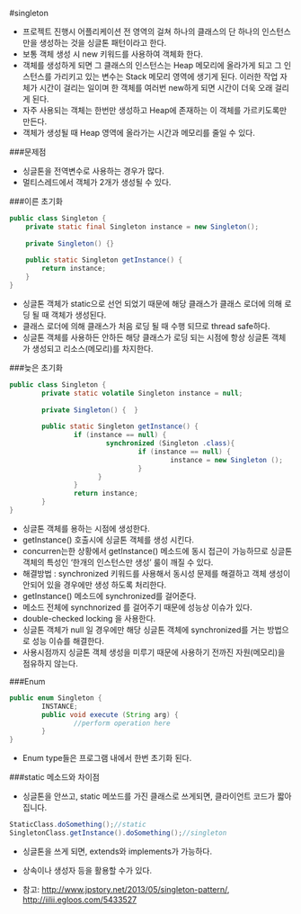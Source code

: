 #singleton
- 프로젝트 진행시 어플리케이션 전 영역의 걸쳐 하나의 클래스의 단 하나의 인스턴스만을 생성하는 것을 싱글톤 패턴이라고 한다.
- 보통 객체 생성 시 new 키워드를 사용하여 객체화 한다.
- 객체를 생성하게 되면 그 클래스의 인스턴스는 Heap 메모리에 올라가게 되고 그 인스턴스를 가리키고 있는 변수는 Stack 메모리 영역에 생기게 된다. 이러한 작업 자체가 시간이 걸리는 일이며 한 객체를 여러번 new하게 되면 시간이 더욱 오래 걸리게 된다.
- 자주 사용되는 객체는 한번만 생성하고 Heap에 존재하는 이 객체를 가르키도록만 만든다.
- 객체가 생성될 때 Heap 영역에 올라가는 시간과 메모리를 줄일 수 있다.

###문제점
- 싱글톤을 전역변수로 사용하는 경우가 많다.
- 멀티스레드에서 객체가 2개가 생성될 수 있다.


###이른 초기화
````java
public class Singleton {
    private static final Singleton instance = new Singleton();
  
    private Singleton() {}
  
    public static Singleton getInstance() {
        return instance;
    }
}
````
- 싱글톤 객체가 static으로 선언 되었기 때문에 해당 클래스가 클래스 로더에 의해 로딩 될 때 객체가 생성된다.
- 클래스 로더에 의해 클래스가 처음 로딩 될 때 수행 되므로 thread safe하다.
- 싱글톤 객체를 사용하든 안하든 해당 클래스가 로딩 되는 시점에 항상 싱글톤 객체가 생성되고 리소스(메모리)를 차지한다.


###늦은 초기화
````java
public class Singleton {
        private static volatile Singleton instance = null;
  
        private Singleton() {  }
  
        public static Singleton getInstance() {
                if (instance == null) {
                        synchronized (Singleton .class){
                                if (instance == null) {
                                        instance = new Singleton ();
                                }
                      }
                }
                return instance;
        }
} 
````
- 싱글톤 객체를 용하는 시점에 생성한다.
- getInstance() 호출시에 싱글톤 객체를 생성 시킨다.
- concurren는한 상황에서 getInstance() 메소드에 동시 접근이 가능하므로 싱글톤 객체의 특성인 ‘한개의 인스턴스만 생성’ 룰이 깨질 수 있다.
 - 해결방법 : synchronized 키워드를 사용해서 동시성 문제를 해결하고 객체 생성이 안되어 있을 경우에만 생성 하도록 처리한다.
- getInstance() 메소드에 synchronized를 걸어준다.
 - 메소드 전체에 synchnorized 를 걸어주기 때문에 성능상 이슈가 있다.
- double-checked locking 을 사용한다.
 - 싱글톤 객체가 null 일 경우에만 해당 싱글톤 객체에 synchronized를 거는 방법으로 성능 이슈를 해결한다.
- 사용시점까지 싱글톤 객체 생성을 미루기 때문에 사용하기 전까진 자원(메모리)을 점유하지 않는다.


###Enum
````java
public enum Singleton {
        INSTANCE;
        public void execute (String arg) {
                //perform operation here
        }
} 
````
- Enum type들은 프로그램 내에서 한번 초기화 된다.

###static 메소드와 차이점
- 싱글톤을 안쓰고, static 메쏘드를 가진 클래스로 쓰게되면, 클라이언트 코드가 짧아 집니다.
````java
StaticClass.doSomething();//static
SingletonClass.getInstance().doSomething();//singleton
````
- 싱글톤을 쓰게 되면, extends와 implements가 가능하다.
- 상속이나 생성자 등을 활용할 수가 있다.

- 참고: http://www.jpstory.net/2013/05/singleton-pattern/, http://iilii.egloos.com/5433527